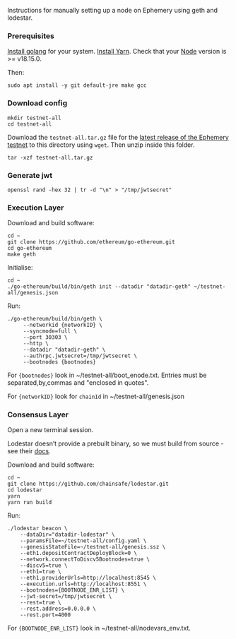 Instructions for manually setting up a node on Ephemery using geth and lodestar.

### Prerequisites

[Install golang](https://go.dev/doc/install) for your system.
[Install Yarn](https://classic.yarnpkg.com/lang/en/docs/install/).
Check that your [Node](https://nodejs.org/) version is >= v18.15.0.

Then:
```
sudo apt install -y git default-jre make gcc
```

### Download config

```
mkdir testnet-all
cd testnet-all
```

Download the `testnet-all.tar.gz` file for the [latest release of the Ephemery testnet](https://github.com/ephemery-testnet/ephemery-genesis/releases) to this directory using `wget`. Then unzip inside this folder.
```
tar -xzf testnet-all.tar.gz
```

### Generate jwt

```
openssl rand -hex 32 | tr -d "\n" > "/tmp/jwtsecret"
```

### Execution Layer

Download and build software:
```
cd ~
git clone https://github.com/ethereum/go-ethereum.git
cd go-ethereum
make geth
```
Initialise:
```
cd ~
./go-ethereum/build/bin/geth init --datadir "datadir-geth" ~/testnet-all/genesis.json
```
Run:
```
./go-ethereum/build/bin/geth \
     --networkid {networkID} \
     --syncmode=full \
     --port 30303 \
     --http \
     --datadir "datadir-geth" \
     --authrpc.jwtsecret=/tmp/jwtsecret \
     --bootnodes {bootnodes}
```

For `{bootnodes}` look in ~/testnet-all/boot_enode.txt. Entries must be separated,by,commas and "enclosed in quotes".

For `{networkID}` look for `chainId` in ~/testnet-all/genesis.json

### Consensus Layer

Open a new terminal session.

Lodestar doesn’t provide a prebuilt binary, so we must build from source - see their [docs](https://chainsafe.github.io/lodestar/install/source/).  

Download and build software:
```
cd ~
git clone https://github.com/chainsafe/lodestar.git
cd lodestar
yarn
yarn run build
```
Run:
```
./lodestar beacon \
    --dataDir="datadir-lodestar" \
    --paramsFile=~/testnet-all/config.yaml \
    --genesisStateFile=~/testnet-all/genesis.ssz \
    --eth1.depositContractDeployBlock=0 \
    --network.connectToDiscv5Bootnodes=true \
    --discv5=true \
    --eth1=true \
    --eth1.providerUrls=http://localhost:8545 \
    --execution.urls=http://localhost:8551 \
    --bootnodes={BOOTNODE_ENR_LIST} \
    --jwt-secret=/tmp/jwtsecret \
    --rest=true \
    --rest.address=0.0.0.0 \
    --rest.port=4000
```

For `{BOOTNODE_ENR_LIST}` look in ~/testnet-all/nodevars_env.txt.
